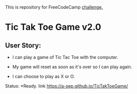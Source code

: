This is repository for FreeCodeCamp [challenge.](https://www.freecodecamp.com/challenges/build-a-tic-tac-toe-game)

# Tic Tak Toe Game v2.0

## User Story:

- I can play a game of Tic Tac Toe with the computer.<br>

- My game will reset as soon as it's over so I can play again.<br>

- I can choose to play as X or O.<br>

Status: *Ready.
link https://a-sep.github.io/TicTakToeGame/
